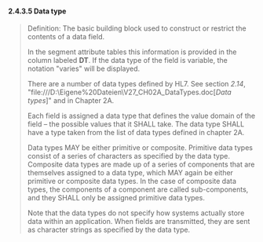 #### 2.4.3.5 Data type

> Definition: The basic building block used to construct or restrict the contents of a data field.
>
> In the segment attribute tables this information is provided in the column labeled **DT**. If the data type of the field is variable, the notation "varies" will be displayed.
>
> There are a number of data types defined by HL7. See section _2.14_, "file:///D:\Eigene%20Dateien\V27_CH02A_DataTypes.doc[_Data types_]" and in Chapter 2A.
>
> Each field is assigned a data type that defines the value domain of the field – the possible values that it SHALL take. The data type SHALL have a type taken from the list of data types defined in chapter 2A.
>
> Data types MAY be either primitive or composite. Primitive data types consist of a series of characters as specified by the data type. Composite data types are made up of a series of components that are themselves assigned to a data type, which MAY again be either primitive or composite data types. In the case of composite data types, the components of a component are called sub-components, and they SHALL only be assigned primitive data types.
>
> Note that the data types do not specify how systems actually store data within an application. When fields are transmitted, they are sent as character strings as specified by the data type.
